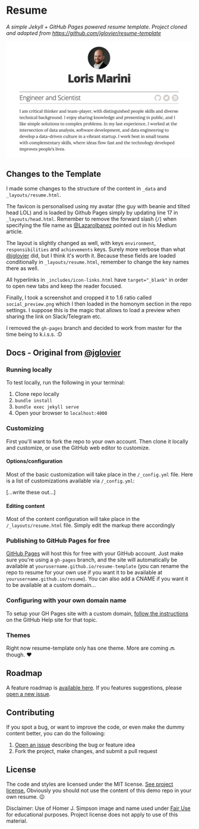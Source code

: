 # Resume
*A simple Jekyll + GitHub Pages powered resume template. Project cloned and adapted from https://github.com/jglovier/resume-template*

![img](social_preview.png)

## Changes to the Template

I made some changes to the structure of the content in `_data` and `_layouts/resume.html`.

The favicon is personalised using my avatar (the guy with beanie and tilted head LOL) and is loaded by Github Pages simply by updating line 17 in `_layouts/head.html`. Remember to remove the forward slash (`/`) when specifying the file name as [@LazaroIbanez](https://medium.com/@LazaroIbanez/how-to-add-a-favicon-to-github-pages-403935604460) pointed out in his Medium article.

The layout is slightly changed as well, with keys `environment`, `responsibilities` and `achievements` keys. Surely more verbose than what [@jglovier](https://github.com/jglovier/resume-template) did, but I think it's worth it. Because these fields are loaded conditionally in `_layouts/resume.html`, remember to change the key names there as well.

All hyperlinks in `_includes/icon-links.html` have `target="_blank"` in order to open new tabs and keep the reader focused.

Finally, I took a screenshot and cropped it to 1.6 ratio called `social_preview.png` which I then loaded in the homonym section in the repo settings. I suppose this is the magic that allows to load a preview when sharing the link on Slack/Telegram etc.

I removed the `gh-pages` branch and decided to work from master for the time being to k.i.s.s. :D


## Docs - Original from [@jglovier](https://github.com/jglovier/resume-template)

### Running locally

To test locally, run the following in your terminal:

1. Clone repo locally
1. `bundle install`
2. `bundle exec jekyll serve`
3. Open your browser to `localhost:4000`

### Customizing

First you'll want to fork the repo to your own account. Then clone it locally and customize, or use the GitHub web editor to customize.

#### Options/configuration

Most of the basic customization will take place in the `/_config.yml` file. Here is a list of customizations available via `/_config.yml`:

[...write these out...]

#### Editing content

Most of the content configuration will take place in the `/_layouts/resume.html` file. Simply edit the markup there accordingly

### Publishing to GitHub Pages for free

[GitHub Pages](https://pages.github.com/) will host this for free with your GitHub account. Just make sure you're using a `gh-pages` branch, and the site will automatically be available at `yourusername.github.io/resume-template` (you can rename the repo to resume for your own use if you want it to be available at `yourusername.github.io/resume`). You can also add a CNAME if you want it to be available at a custom domain...

### Configuring with your own domain name

To setup your GH Pages site with a custom domain, [follow the instructions](https://help.github.com/articles/setting-up-a-custom-domain-with-github-pages/) on the GitHub Help site for that topic.

### Themes

Right now resume-template only has one theme. More are coming :soon: though. :heart:

## Roadmap

A feature roadmap is [available here](https://github.com/jglovier/resume-template/projects/1). If you features suggestions, please [open a new issue](https://github.com/jglovier/resume-template/issues/new).

## Contributing

If you spot a bug, or want to improve the code, or even make the dummy content better, you can do the following:

1. [Open an issue](https://github.com/jglovier/resume-template/issues/new) describing the bug or feature idea
2. Fork the project, make changes, and submit a pull request

## License

The code and styles are licensed under the MIT license. [See project license.](LICENSE) Obviously you should not use the content of this demo repo in your own resume. :wink:

Disclaimer: Use of Homer J. Simpson image and name used under [Fair Use](https://en.wikipedia.org/wiki/Fair_use) for educational purposes. Project license does not apply to use of this material.
